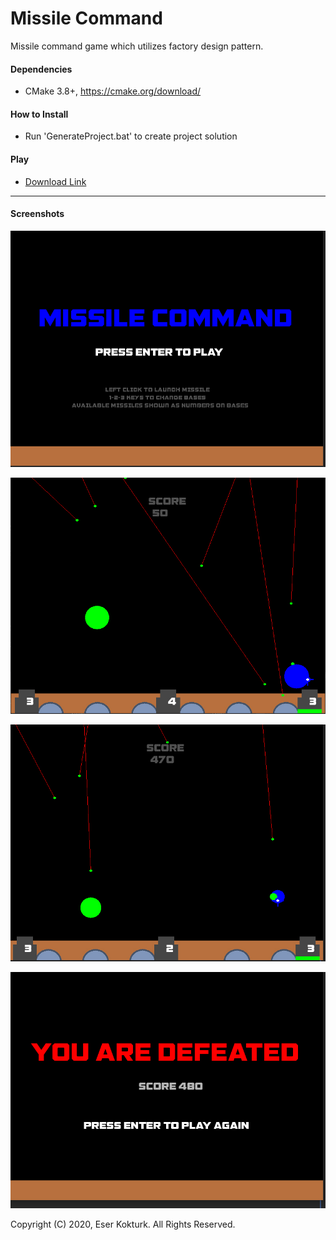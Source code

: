 # Missile Command
Missile command game which utilizes factory design pattern.

#### Dependencies
- CMake 3.8+, https://cmake.org/download/

#### How to Install
- Run 'GenerateProject.bat' to create project solution

#### Play
- [Download Link](https://drive.google.com/file/d/1toGRpCCPJhTmB-5olPtqiUXRtK0yXaxR/view?usp=sharing)

---
#### Screenshots

![](/Screenshots/1.jpg)

![](/Screenshots/2.jpg)

![](/Screenshots/3.jpg)

![](/Screenshots/4.jpg)

Copyright (C) 2020, Eser Kokturk. All Rights Reserved.
